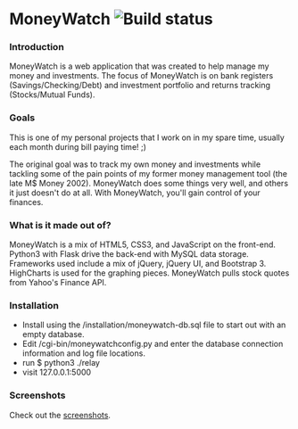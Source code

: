 # MoneyWatch <img src="https://api.travis-ci.org/jamesottinger/MoneyWatch.svg?branch=master" alt="Build status" />

### Introduction

MoneyWatch is a web application that was created to help manage my money and investments.
The focus of MoneyWatch is on bank registers (Savings/Checking/Debt) and investment portfolio
and returns tracking (Stocks/Mutual Funds).

### Goals

This is one of my personal projects that I work on in my spare time, usually each month during bill paying time! ;)

The original goal was to track my own money and investments while tackling some of the pain points of my
former money management tool (the late M$ Money 2002). MoneyWatch does some things very well,
and others it just doesn't do at all. With MoneyWatch, you'll gain control of your finances.


### What is it made out of?

MoneyWatch is a mix of HTML5, CSS3, and JavaScript on the front-end. Python3 with Flask drive the back-end with MySQL data storage.
Frameworks used include a mix of jQuery, jQuery UI, and Bootstrap 3. HighCharts is used for the graphing pieces.
MoneyWatch pulls stock quotes from Yahoo's Finance API.

### Installation
* Install using the /installation/moneywatch-db.sql file to start out with an empty database.
* Edit /cgi-bin/moneywatchconfig.py and enter the database connection information and log file locations.
* run $ python3 ./relay
* visit 127.0.0.1:5000

### Screenshots

Check out the [screenshots](https://github.com/jamesottinger/moneywatch/blob/master/screenshots/SCREENSHOTS.md "Screenshots").

